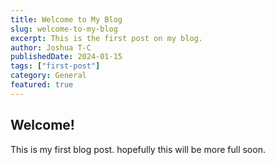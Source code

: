```yaml
---
title: Welcome to My Blog
slug: welcome-to-my-blog
excerpt: This is the first post on my blog.
author: Joshua T-C
publishedDate: 2024-01-15
tags: ["first-post"]
category: General
featured: true
---
```


## Welcome!

This is my first blog post. hopefully this will be more full soon.
